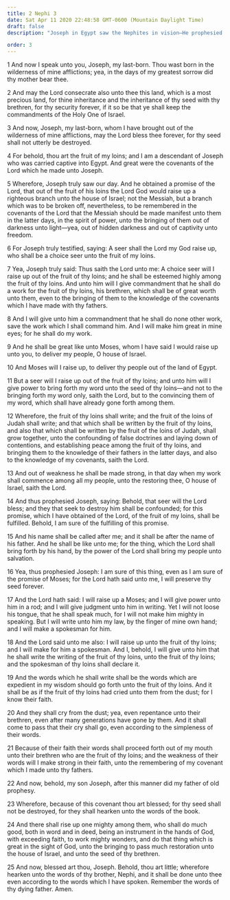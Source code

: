 ```yaml
---
title: 2 Nephi 3
date: Sat Apr 11 2020 22:48:58 GMT-0600 (Mountain Daylight Time)
draft: false
description: "Joseph in Egypt saw the Nephites in vision—He prophesied of Joseph Smith, the latter-day seer; of Moses, who would deliver Israel; and of the coming forth of the Book of Mormon. About 588–570 B.C."

order: 3
---
```

    
1 And now I speak unto you, Joseph, my last-born. Thou wast born in the wilderness of mine afflictions; yea, in the days of my greatest sorrow did thy mother bear thee.

2 And may the Lord consecrate also unto thee this land, which is a most precious land, for thine inheritance and the inheritance of thy seed with thy brethren, for thy security forever, if it so be that ye shall keep the commandments of the Holy One of Israel.

3 And now, Joseph, my last-born, whom I have brought out of the wilderness of mine afflictions, may the Lord bless thee forever, for thy seed shall not utterly be destroyed.

4 For behold, thou art the fruit of my loins; and I am a descendant of Joseph who was carried captive into Egypt. And great were the covenants of the Lord which he made unto Joseph.

5 Wherefore, Joseph truly saw our day. And he obtained a promise of the Lord, that out of the fruit of his loins the Lord God would raise up a righteous branch unto the house of Israel; not the Messiah, but a branch which was to be broken off, nevertheless, to be remembered in the covenants of the Lord that the Messiah should be made manifest unto them in the latter days, in the spirit of power, unto the bringing of them out of darkness unto light—yea, out of hidden darkness and out of captivity unto freedom.

6 For Joseph truly testified, saying: A seer shall the Lord my God raise up, who shall be a choice seer unto the fruit of my loins.

7 Yea, Joseph truly said: Thus saith the Lord unto me: A choice seer will I raise up out of the fruit of thy loins; and he shall be esteemed highly among the fruit of thy loins. And unto him will I give commandment that he shall do a work for the fruit of thy loins, his brethren, which shall be of great worth unto them, even to the bringing of them to the knowledge of the covenants which I have made with thy fathers.

8 And I will give unto him a commandment that he shall do none other work, save the work which I shall command him. And I will make him great in mine eyes; for he shall do my work.

9 And he shall be great like unto Moses, whom I have said I would raise up unto you, to deliver my people, O house of Israel.

10 And Moses will I raise up, to deliver thy people out of the land of Egypt.

11 But a seer will I raise up out of the fruit of thy loins; and unto him will I give power to bring forth my word unto the seed of thy loins—and not to the bringing forth my word only, saith the Lord, but to the convincing them of my word, which shall have already gone forth among them.

12 Wherefore, the fruit of thy loins shall write; and the fruit of the loins of Judah shall write; and that which shall be written by the fruit of thy loins, and also that which shall be written by the fruit of the loins of Judah, shall grow together, unto the confounding of false doctrines and laying down of contentions, and establishing peace among the fruit of thy loins, and bringing them to the knowledge of their fathers in the latter days, and also to the knowledge of my covenants, saith the Lord.

13 And out of weakness he shall be made strong, in that day when my work shall commence among all my people, unto the restoring thee, O house of Israel, saith the Lord.

14 And thus prophesied Joseph, saying: Behold, that seer will the Lord bless; and they that seek to destroy him shall be confounded; for this promise, which I have obtained of the Lord, of the fruit of my loins, shall be fulfilled. Behold, I am sure of the fulfilling of this promise.

15 And his name shall be called after me; and it shall be after the name of his father. And he shall be like unto me; for the thing, which the Lord shall bring forth by his hand, by the power of the Lord shall bring my people unto salvation.

16 Yea, thus prophesied Joseph: I am sure of this thing, even as I am sure of the promise of Moses; for the Lord hath said unto me, I will preserve thy seed forever.

17 And the Lord hath said: I will raise up a Moses; and I will give power unto him in a rod; and I will give judgment unto him in writing. Yet I will not loose his tongue, that he shall speak much, for I will not make him mighty in speaking. But I will write unto him my law, by the finger of mine own hand; and I will make a spokesman for him.

18 And the Lord said unto me also: I will raise up unto the fruit of thy loins; and I will make for him a spokesman. And I, behold, I will give unto him that he shall write the writing of the fruit of thy loins, unto the fruit of thy loins; and the spokesman of thy loins shall declare it.

19 And the words which he shall write shall be the words which are expedient in my wisdom should go forth unto the fruit of thy loins. And it shall be as if the fruit of thy loins had cried unto them from the dust; for I know their faith.

20 And they shall cry from the dust; yea, even repentance unto their brethren, even after many generations have gone by them. And it shall come to pass that their cry shall go, even according to the simpleness of their words.

21 Because of their faith their words shall proceed forth out of my mouth unto their brethren who are the fruit of thy loins; and the weakness of their words will I make strong in their faith, unto the remembering of my covenant which I made unto thy fathers.

22 And now, behold, my son Joseph, after this manner did my father of old prophesy.

23 Wherefore, because of this covenant thou art blessed; for thy seed shall not be destroyed, for they shall hearken unto the words of the book.

24 And there shall rise up one mighty among them, who shall do much good, both in word and in deed, being an instrument in the hands of God, with exceeding faith, to work mighty wonders, and do that thing which is great in the sight of God, unto the bringing to pass much restoration unto the house of Israel, and unto the seed of thy brethren.

25 And now, blessed art thou, Joseph. Behold, thou art little; wherefore hearken unto the words of thy brother, Nephi, and it shall be done unto thee even according to the words which I have spoken. Remember the words of thy dying father. Amen.
